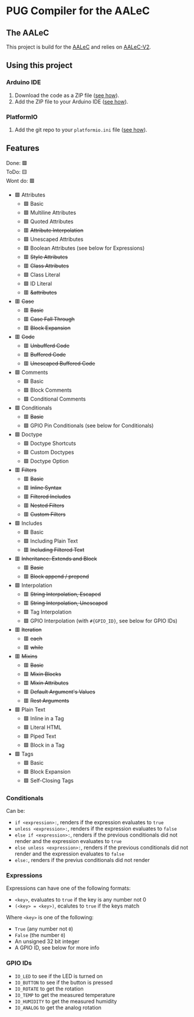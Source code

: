 # PUG Compiler for the AALeC

## The AALeC

This project is build for the [AALeC](https://github.com/informatik-aalen/AALeC-Hardware) and relies on [AALeC-V2](https://github.com/informatik-aalen/AALeC-V2).

## Using this project

### Arduino IDE

1. Download the code as a ZIP file ([see how](https://docs.github.com/en/repositories/working-with-files/using-files/downloading-source-code-archives)).
2. Add the ZIP file to your Arduino IDE ([see how](https://support.arduino.cc/hc/en-us/articles/5145457742236-Add-libraries-to-Arduino-IDE#importing-a-.zip-library)).

### PlatformIO

1. Add the git repo to your `platformio.ini` file ([see how](https://docs.platformio.org/en/latest/projectconf/sections/env/options/library/lib_deps.html)).

## Features

Done: 🟩 \
ToDo: 🟨 \
Wont do: 🟥

- 🟩 Attributes
  - 🟩 Basic
  - 🟩 Multiline Attributes
  - 🟩 Quoted Attributes
  - 🟥 ~~Attribute Interpolation~~
  - 🟩 Unescaped Attributes
  - 🟩 Boolean Attributes (see below for Expressions)
  - 🟥 ~~Style Attributes~~
  - 🟥 ~~Class Attributes~~
  - 🟩 Class Literal
  - 🟩 ID Literal
  - 🟥 ~~&attributes~~
- 🟥 ~~Case~~
  - 🟥 ~~Basic~~
  - 🟥 ~~Case Fall Through~~
  - 🟥 ~~Block Expansion~~
- 🟥 ~~Code~~
  - 🟥 ~~Unbufferd Code~~
  - 🟥 ~~Buffered Code~~
  - 🟥 ~~Unescaped Buffered Code~~
- 🟩 Comments
  - 🟩 Basic
  - 🟩 Block Comments
  - 🟩 Conditional Comments
- 🟩 Conditionals
  - 🟥 ~~Basic~~
  - 🟩 GPIO Pin Conditionals (see below for Conditionals)
- 🟩 Doctype
  - 🟩 Doctype Shortcuts
  - 🟩 Custom Doctypes
  - 🟩 Doctype Option
- 🟥 ~~Filters~~
  - 🟥 ~~Basic~~
  - 🟥 ~~Inline Syntax~~
  - 🟥 ~~Filtered Includes~~
  - 🟥 ~~Nested Filters~~
  - 🟥 ~~Custom Filters~~
- 🟩 Includes
  - 🟩 Basic
  - 🟩 Including Plain Text
  - 🟥 ~~Including Filtered Text~~
- 🟥 ~~Inheritance: Extends and Block~~
  - 🟥 ~~Basic~~
  - 🟥 ~~Block append / prepend~~
- 🟩 Interpolation
  - 🟥 ~~String Interpolation, Escaped~~
  - 🟥 ~~String Interpolation, Unescaped~~
  - 🟩 Tag Interpolation
  - 🟩 GPIO Interpolation (with `#{GPIO_ID}`, see below for GPIO IDs)
- 🟥 ~~Iteration~~
  - 🟥 ~~each~~
  - 🟥 ~~while~~
- 🟥 ~~Mixins~~
  - 🟥 ~~Basic~~
  - 🟥 ~~Mixin Blocks~~
  - 🟥 ~~Mixin Attributes~~
  - 🟥 ~~Default Argument's Values~~
  - 🟥 ~~Rest Arguments~~
- 🟩 Plain Text
  - 🟩 Inline in a Tag
  - 🟩 Literal HTML
  - 🟩 Piped Text
  - 🟩 Block in a Tag
- 🟩 Tags
  - 🟩 Basic
  - 🟩 Block Expansion
  - 🟩 Self-Closing Tags

### Conditionals

Can be:
- `if <expression>:`, renders if the expression evaluates to `true`
- `unless <expression>:`, renders if the expression evaluates to `false`
- `else if <expression>:`, renders if the previous conditionals did not render and the expression evaluates to `true`
- `else unless <expression>:`, renders if the previous conditionals did not render and the expression evaluates to `false`
- `else:`, renders if the previus conditionals did not render

### Expressions

Expressions can have one of the following formats:
- `<key>`, evaluates to `true` if the key is any number not 0
- `(<key> = <key>)`, ecalutes to `true` if the keys match

Where `<key>` is one of the following:
- `True` (any number not `0`)
- `False` (the number `0`)
- An unsigned 32 bit integer
- A GPIO ID, see below for more info

### GPIO IDs

- `IO_LED` to see if the LED is turned on
- `IO_BUTTON` to see if the button is pressed
- `IO_ROTATE` to get the rotation
- `IO_TEMP` to get the measured temperature
- `IO_HUMIDITY` to get the measured humidity
- `IO_ANALOG` to get the analog rotation
